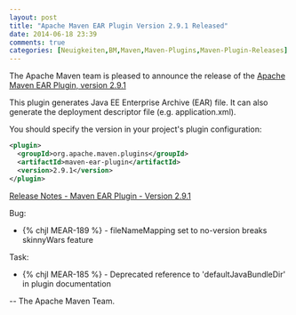 ```yaml
---
layout: post
title: "Apache Maven EAR Plugin Version 2.9.1 Released"
date: 2014-06-18 23:39
comments: true
categories: [Neuigkeiten,BM,Maven,Maven-Plugins,Maven-Plugin-Releases]
---
```

The Apache Maven team is pleased to announce the release of the 
[Apache Maven EAR Plugin, version 2.9.1](http://maven.apache.org/plugins/maven-ear-plugin/)

This plugin generates Java EE Enterprise Archive (EAR) file. It can also
generate the deployment descriptor file (e.g. application.xml).

You should specify the version in your project's plugin configuration:

``` xml
<plugin>
  <groupId>org.apache.maven.plugins</groupId>
  <artifactId>maven-ear-plugin</artifactId>
  <version>2.9.1</version>
</plugin>
```
<!-- more -->

[Release Notes - Maven EAR Plugin - Version 2.9.1](http://jira.codehaus.org/secure/ReleaseNote.jspa?projectId=11132&version=18776)

Bug:

 * {% chjl MEAR-189 %} - fileNameMapping set to no-version breaks skinnyWars feature

Task:

 * {% chjl MEAR-185 %} - Deprecated reference to 'defaultJavaBundleDir' in plugin documentation

-- The Apache Maven Team.
